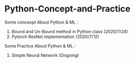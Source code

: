 # Python-Concept-and-Practice

Some conceopt About Python & ML :
1. Bound and Un-Bound method in Python class (2020/7/24) 
2. Pytorch ResNet implementation (2020/7/12) 

Some Practice About Python & ML :
1. Simple Neural Network (Ongoing)

